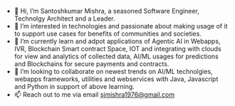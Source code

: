 - 👋 Hi, I’m Santoshkumar Mishra, a seasoned Software Engineer, Technolgy Architect and a Leader.
- 👀 I’m interested in technologies and passionate about making usage of it to support use cases for benefits of communities and societies.
- 🌱 I’m currently learn and adpot applications of Agentic AI in Webapps, IVR, Blockchain Smart contract Space, IOT and integrating with clouds for view and analytics of collected data, AI/ML usages for predictions and Blockchains for
    secure payments and contracts.
- 💞️ I’m looking to collaborate on newest trends on AI/ML technolgies, webapps frameworks, utilities and webservices with Java, Javascript and Python in support of above learning.
- 📫 Reach out to me via email sjmishra1976@gmail.com

<!---
sjmishra1976/sjmishra1976 is a ✨ special ✨ repository because its `README.md` (this file) appears on your GitHub profile.
You can click the Preview link to take a look at your changes.
--->
